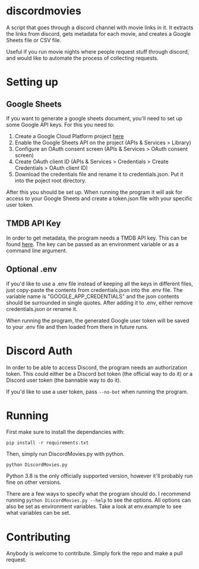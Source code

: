 # discordmovies
A script that goes through a discord channel with movie links in it. It extracts the links from discord, gets metadata for each movie, and creates a Google Sheets file or CSV file.

Useful if you run movie nights where people request stuff through discord, and would like to automate the process of collecting requests.

# Setting up
## Google Sheets
If you want to generate a google sheets document, you'll need to set up some Google API keys.
For this you need to:
1. Create a Google Cloud Platform project [here](https://console.cloud.google.com/)
2. Enable the Google Sheets API on the project (APIs & Services > Library)
3. Configure an OAuth consent screen (APIs & Services > OAuth consent screen)
4. Create OAuth client ID (APIs & Services > Credentials > Create Credentials > OAuth client ID)
5. Download the credentials file and rename it to credentials.json. Put it into the poject root directory.

After this you should be set up. When running the program it will ask for access to your Google Sheets and create a token.json file with your specific user token.

## TMDB API Key
In order to get metadata, the program needs a TMDB API key. This can be found [here](https://developers.themoviedb.org/3/getting-started/introduction).
The key can be passed as an environment variable or as a command line argument.

## Optional .env
if you'd like to use a .env file instead of keeping all the keys in different files, just copy-paste the contents from credentials.json into the .env file. The variable name is "GOOGLE_APP_CREDENTIALS" and the json contents should be surrounded in single quotes. After adding it to .env, either remove credentials.json or rename it.

When running the program, the generated Google user token will be saved to your .env file and then loaded from there in future runs.


# Discord Auth
In order to be able to access Discord, the program needs an authorization token. This could either be a Discord bot token (the official way to do it) or a Discord user token (the bannable way to do it).

If you'd like to use a user token, pass ```--no-bot``` when running the program.

# Running
First make sure to install the dependancies with:
```
pip install -r requirements.txt
```

Then, simply run DiscordMovies.py with python. 
```
python DiscordMovies.py
```
Python 3.8 is the only officially supported version, however it'll probably run fine on other versions.

There are a few ways to specify what the program should do. I recommend running ```python DiscordMovies.py --help``` to see the options.
All options can also be set as environment variables. Take a look at env.example to see what variables can be set.

# Contributing
Anybody is welcome to contribute. Simply fork the repo and make a pull request.
